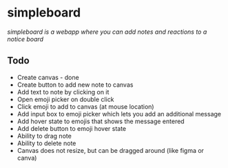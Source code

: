 # simpleboard

_simpleboard is a webapp where you can add notes and reactions to a notice board_

## Todo

- Create canvas - done
- Create button to add new note to canvas
- Add text to note by clicking on it
- Open emoji picker on double click
- Click emoji to add to canvas (at mouse location)
- Add input box to emoji picker which lets you add an additional message
- Add hover state to emojis that shows the message entered
- Add delete button to emoji hover state
- Ability to drag note
- Ability to delete note
- Canvas does not resize, but can be dragged around (like figma or canva)
